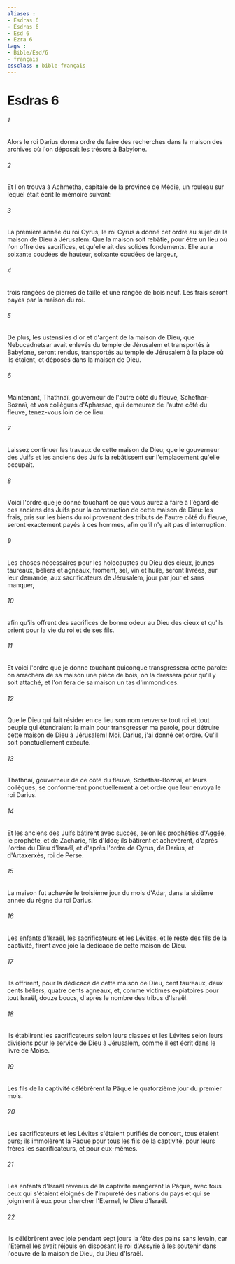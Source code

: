 ```yaml
---
aliases : 
- Esdras 6
- Esdras 6
- Esd 6
- Ezra 6
tags : 
- Bible/Esd/6
- français
cssclass : bible-français
---
```


# Esdras 6

###### 1
Alors le roi Darius donna ordre de faire des recherches dans la maison des archives où l'on déposait les trésors à Babylone.
###### 2
Et l'on trouva à Achmetha, capitale de la province de Médie, un rouleau sur lequel était écrit le mémoire suivant:
###### 3
La première année du roi Cyrus, le roi Cyrus a donné cet ordre au sujet de la maison de Dieu à Jérusalem: Que la maison soit rebâtie, pour être un lieu où l'on offre des sacrifices, et qu'elle ait des solides fondements. Elle aura soixante coudées de hauteur, soixante coudées de largeur,
###### 4
trois rangées de pierres de taille et une rangée de bois neuf. Les frais seront payés par la maison du roi.
###### 5
De plus, les ustensiles d'or et d'argent de la maison de Dieu, que Nebucadnetsar avait enlevés du temple de Jérusalem et transportés à Babylone, seront rendus, transportés au temple de Jérusalem à la place où ils étaient, et déposés dans la maison de Dieu.
###### 6
Maintenant, Thathnaï, gouverneur de l'autre côté du fleuve, Schethar-Boznaï, et vos collègues d'Apharsac, qui demeurez de l'autre côté du fleuve, tenez-vous loin de ce lieu.
###### 7
Laissez continuer les travaux de cette maison de Dieu; que le gouverneur des Juifs et les anciens des Juifs la rebâtissent sur l'emplacement qu'elle occupait.
###### 8
Voici l'ordre que je donne touchant ce que vous aurez à faire à l'égard de ces anciens des Juifs pour la construction de cette maison de Dieu: les frais, pris sur les biens du roi provenant des tributs de l'autre côté du fleuve, seront exactement payés à ces hommes, afin qu'il n'y ait pas d'interruption.
###### 9
Les choses nécessaires pour les holocaustes du Dieu des cieux, jeunes taureaux, béliers et agneaux, froment, sel, vin et huile, seront livrées, sur leur demande, aux sacrificateurs de Jérusalem, jour par jour et sans manquer,
###### 10
afin qu'ils offrent des sacrifices de bonne odeur au Dieu des cieux et qu'ils prient pour la vie du roi et de ses fils.
###### 11
Et voici l'ordre que je donne touchant quiconque transgressera cette parole: on arrachera de sa maison une pièce de bois, on la dressera pour qu'il y soit attaché, et l'on fera de sa maison un tas d'immondices.
###### 12
Que le Dieu qui fait résider en ce lieu son nom renverse tout roi et tout peuple qui étendraient la main pour transgresser ma parole, pour détruire cette maison de Dieu à Jérusalem! Moi, Darius, j'ai donné cet ordre. Qu'il soit ponctuellement exécuté.
###### 13
Thathnaï, gouverneur de ce côté du fleuve, Schethar-Boznaï, et leurs collègues, se conformèrent ponctuellement à cet ordre que leur envoya le roi Darius.
###### 14
Et les anciens des Juifs bâtirent avec succès, selon les prophéties d'Aggée, le prophète, et de Zacharie, fils d'Iddo; ils bâtirent et achevèrent, d'après l'ordre du Dieu d'Israël, et d'après l'ordre de Cyrus, de Darius, et d'Artaxerxès, roi de Perse.
###### 15
La maison fut achevée le troisième jour du mois d'Adar, dans la sixième année du règne du roi Darius.
###### 16
Les enfants d'Israël, les sacrificateurs et les Lévites, et le reste des fils de la captivité, firent avec joie la dédicace de cette maison de Dieu.
###### 17
Ils offrirent, pour la dédicace de cette maison de Dieu, cent taureaux, deux cents béliers, quatre cents agneaux, et, comme victimes expiatoires pour tout Israël, douze boucs, d'après le nombre des tribus d'Israël.
###### 18
Ils établirent les sacrificateurs selon leurs classes et les Lévites selon leurs divisions pour le service de Dieu à Jérusalem, comme il est écrit dans le livre de Moïse.
###### 19
Les fils de la captivité célébrèrent la Pâque le quatorzième jour du premier mois.
###### 20
Les sacrificateurs et les Lévites s'étaient purifiés de concert, tous étaient purs; ils immolèrent la Pâque pour tous les fils de la captivité, pour leurs frères les sacrificateurs, et pour eux-mêmes.
###### 21
Les enfants d'Israël revenus de la captivité mangèrent la Pâque, avec tous ceux qui s'étaient éloignés de l'impureté des nations du pays et qui se joignirent à eux pour chercher l'Eternel, le Dieu d'Israël.
###### 22
Ils célébrèrent avec joie pendant sept jours la fête des pains sans levain, car l'Eternel les avait réjouis en disposant le roi d'Assyrie à les soutenir dans l'oeuvre de la maison de Dieu, du Dieu d'Israël.
